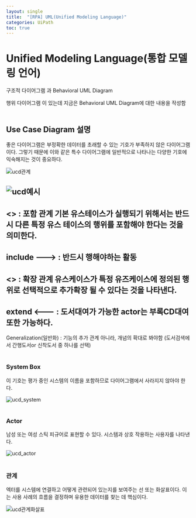 ```yaml
---
layout: single
title:  "[RPA] UML(Unified Modeling Language)"
categories: UiPath
toc: true
---
```


# Unified Modeling Language(통합 모델링 언어)

구조적 다이어그램 과 Behavioral UML Diagram

행위 다이어그램 이 있는데 지금은 Behavioral UML Diagram에 대한 내용을 작성함
<br><br>

## Use Case Diagram 설명

좋은 다이어그램은 부정확한 데이터를 초래할 수 있는 기호가 부족하지 않은 다이어그램이다. 그렇기 때문에 이와 같은 특수 다이어그램에 일반적으로 나타나는 다양한 기호에 익숙해지는 것이 중요하다.

![ucd관계](https:/images/2023-09-10-UML.md/ucd관계.png)

![ucd예시](https:/images/2023-09-10-UML.md/ucd예시.png)
<br>
-------------
<<include >> : 포함 관계
기본 유스테이스가 실행되기 위해서는 반드시 다른 특정 유스 테이스의 행위를 포함해야 한다는 것을 의미한다.
<br>
-------------

include ---> : 반드시 행해야하는 활동
<br>
-------------

<<extend>> :  확장 관계
유스케이스가 특정 유즈케이스에 정의된 행위로 선택적으로 추가확장 될 수 있다는 것을 나타낸다.
<br>
-------------

extend <--- : 도서대여가 가능한 actor는 부록CD대여 또한 가능하다.
<br>
-------------

Generalization(일반화) : 기능의 추가 관계 아니라, 개념의 확대로 봐야함 (도서검색에서 간행도서or 신착도서 중 하나를 선택)
<br><br>

### System Box 

이 기호는 평가 중인 시스템의 이름을 포함하므로 다이어그램에서 사라지지 않아야 한다.

![ucd_system](https:/images/2023-09-10-UML.md/ucd_system.png)
<br><br>

### Actor

남성 또는 여성 스틱 피규어로 표현할 수 있다. 시스템과 상호 작용하는 사용자를 나타낸다.

![ucd_actor](https:/images/2023-09-10-UML.md/ucd_actor.png)
<br><br>

### 관계

엑터를 시스템에 연결하고 어떻게 관련되어 있는지를 보여주는 선 또는 화살표이다. 이는 사용 사례의 흐름을 결정하며 유용한 데이터를 찾는 데 핵심이다.

![ucd관계화살표](https:/images/2023-09-10-UML.md/ucd관계화살표.png)
<br><br>
